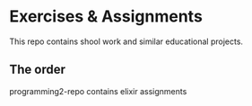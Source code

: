 # Exercises & Assignments
This repo contains shool work and similar educational projects.
## The order
programming2-repo contains elixir assignments